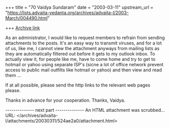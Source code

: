 +++
title = "70 Vaidya Sundaram"
date = "2003-03-11"
upstream_url = "https://lists.advaita-vedanta.org/archives/advaita-l/2003-March/004490.html"

+++
[Archive link](https://lists.advaita-vedanta.org/archives/advaita-l/2003-March/004490.html)

As an administrator, I would like to request members to refrain from sending attachments to the posts. It's an easy way to transmit viruses, and for a lot of us, like me, I cannot view the attachment anyways from mailing lists as they are automatically filtered out before it gets to my outlook inbox. To actually view it, for people like me, have to come home and try to get to hotmail or yahoo using separate ISP's (sicne a lot of office network prevent access to public mail outfilts like hotmail or yahoo) and then view and read them ...

If at all possible, please send the http links to the relevant web pages please. 

Thanks in advance for your cooperation.
Thanks,
Vaidya.

-------------- next part --------------
An HTML attachment was scrubbed...
URL: </archives/advaita-l/attachments/20030311/524ae2a0/attachment.html>
